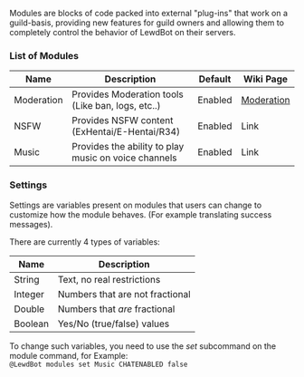 Modules are blocks of code packed into external "plug-ins" that work on a guild-basis, providing new features for guild owners and allowing them to completely control the behavior of LewdBot on their servers.

### List of Modules
| Name       | Description                                          | Default | Wiki Page                |
|------------|------------------------------------------------------|---------|--------------------------|
| Moderation | Provides Moderation tools (Like ban, logs, etc..)    | Enabled | [Moderation][moderation] |
| NSFW       | Provides NSFW content (ExHentai/E-Hentai/R34)        | Enabled | Link                     |
| Music      | Provides the ability to play music on voice channels | Enabled | Link                     |

### Settings
Settings are variables present on modules that users can change to customize how the module behaves. (For example translating success messages).

There are currently 4 types of variables:

| Name    | Description                     |
|---------|---------------------------------|
| String  | Text, no real restrictions      |
| Integer | Numbers that are not fractional |
| Double  | Numbers that _are_ fractional   |
| Boolean | Yes/No (true/false) values      |

To change such variables, you need to use the _set_ subcommand on the module command, for Example:<br>
`@LewdBot modules set Music CHATENABLED false`

[moderation]: https://github.com/Fabricio20/LewdWiki/wiki/Moderation